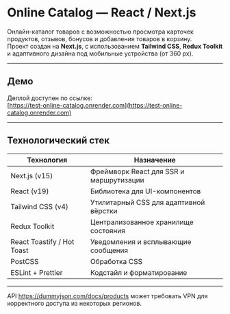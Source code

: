 # Online Catalog — React / Next.js

Онлайн-каталог товаров с возможностью просмотра карточек продуктов, отзывов, бонусов и добавления товаров в корзину.  
Проект создан на **Next.js**, с использованием **Tailwind CSS**, **Redux Toolkit** и адаптивного дизайна под мобильные устройства (от 360 px).

---

## Демо
Деплой доступен по ссылке:  
[https://test-online-catalog.onrender.com](https://test-online-catalog.onrender.com)

---

## Технологический стек

| Технология | Назначение |
|------------|------------|
| Next.js (v15) | Фреймворк React для SSR и маршрутизации |
| React (v19) | Библиотека для UI-компонентов |
| Tailwind CSS (v4) | Утилитарный CSS для адаптивной вёрстки |
| Redux Toolkit | Централизованное хранилище состояния |
| React Toastify / Hot Toast | Уведомления и всплывающие сообщения |
| PostCSS | Обработка CSS |
| ESLint + Prettier | Кодстайл и форматирование |

---
API https://dummyjson.com/docs/products может требовать VPN для корректного доступа из некоторых регионов.
